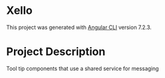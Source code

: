 # Xello

This project was generated with [Angular CLI](https://github.com/angular/angular-cli) version 7.2.3.

# Project Description

Tool tip components that use a shared service for messaging
